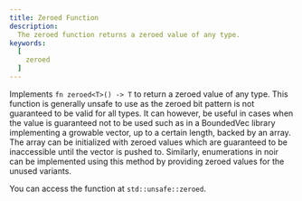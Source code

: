 ```yaml
---
title: Zeroed Function
description:
  The zeroed function returns a zeroed value of any type.
keywords:
  [
    zeroed
  ]
---
```


Implements `fn zeroed<T>() -> T` to return a zeroed value of any type. This function is generally unsafe to use as the zeroed bit pattern is not guaranteed to be valid for all types. It can however, be useful in cases when the value is guaranteed not to be used such as in a BoundedVec library implementing a growable vector, up to a certain length, backed by an array. The array can be initialized with zeroed values which are guaranteed to be inaccessible until the vector is pushed to. Similarly, enumerations in noir can be implemented using this method by providing zeroed values for the unused variants.

You can access the function at `std::unsafe::zeroed`.
